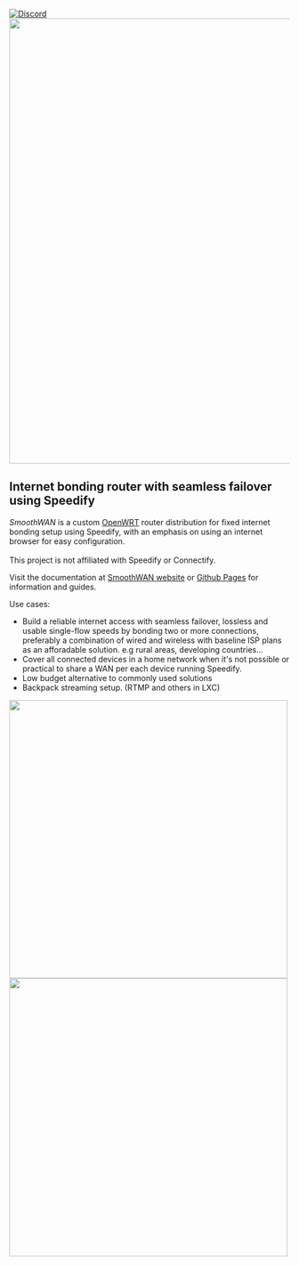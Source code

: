 [![Discord](https://badgen.net/discord/members/AxSSjpgwjx)](https://discord.gg/AxSSjpgwjx)   
<img src="https://user-images.githubusercontent.com/96490382/185179903-4cbac04d-d0f7-47e2-b81a-167803205d33.png" width="800"/>  
<h2>Internet bonding router with seamless failover using Speedify</h2>  

<i>SmoothWAN</i> is a custom [OpenWRT](https://openwrt.org/) router distribution for fixed internet bonding setup using Speedify, with an emphasis on using an internet browser for easy configuration. <br>  
This project is not affiliated with Speedify or Connectify.<br>

Visit the documentation at [SmoothWAN website](https://www.smoothwan.com) or [Github Pages](http://smoothwan.github.io/SmoothWAN-docs) for information and guides.    

Use cases: 
- Build a reliable internet access with seamless failover, lossless and usable single-flow speeds by bonding two or more connections, preferably a combination of wired and wireless with baseline ISP plans as an afforadable solution. e.g rural areas, developing countries...
- Cover all connected devices in a home network when it's not possible or practical to share a WAN per each device running Speedify.  
- Low budget alternative to commonly used solutions
- Backpack streaming setup. (RTMP and others in LXC)
  
<img src="https://raw.githubusercontent.com/TalalMash/SmoothWAN-web/main/smoothwan-illust.drawio.svg" width="500"/> <img src="https://user-images.githubusercontent.com/96490382/208723215-92bb40df-c56d-4f82-b597-707aa8e35f7b.gif" width="500"/>   
